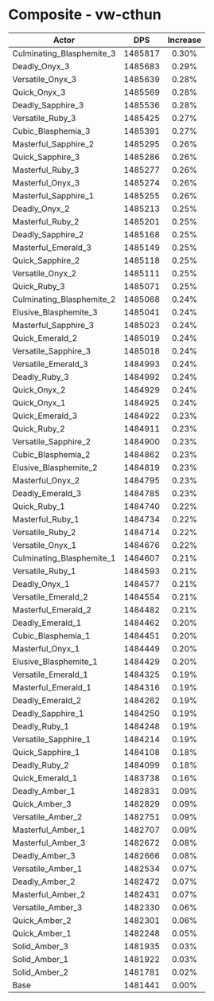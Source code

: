 # Composite - vw-cthun
| Actor | DPS | Increase |
|---|:---:|:---:|
|Culminating_Blasphemite_3|1485817|0.30%|
|Deadly_Onyx_3|1485683|0.29%|
|Versatile_Onyx_3|1485639|0.28%|
|Quick_Onyx_3|1485569|0.28%|
|Deadly_Sapphire_3|1485536|0.28%|
|Versatile_Ruby_3|1485425|0.27%|
|Cubic_Blasphemia_3|1485391|0.27%|
|Masterful_Sapphire_2|1485295|0.26%|
|Quick_Sapphire_3|1485286|0.26%|
|Masterful_Ruby_3|1485277|0.26%|
|Masterful_Onyx_3|1485274|0.26%|
|Masterful_Sapphire_1|1485255|0.26%|
|Deadly_Onyx_2|1485213|0.25%|
|Masterful_Ruby_2|1485201|0.25%|
|Deadly_Sapphire_2|1485168|0.25%|
|Masterful_Emerald_3|1485149|0.25%|
|Quick_Sapphire_2|1485118|0.25%|
|Versatile_Onyx_2|1485111|0.25%|
|Quick_Ruby_3|1485071|0.25%|
|Culminating_Blasphemite_2|1485068|0.24%|
|Elusive_Blasphemite_3|1485041|0.24%|
|Masterful_Sapphire_3|1485023|0.24%|
|Quick_Emerald_2|1485019|0.24%|
|Versatile_Sapphire_3|1485018|0.24%|
|Versatile_Emerald_3|1484993|0.24%|
|Deadly_Ruby_3|1484992|0.24%|
|Quick_Onyx_2|1484929|0.24%|
|Quick_Onyx_1|1484925|0.24%|
|Quick_Emerald_3|1484922|0.23%|
|Quick_Ruby_2|1484911|0.23%|
|Versatile_Sapphire_2|1484900|0.23%|
|Cubic_Blasphemia_2|1484862|0.23%|
|Elusive_Blasphemite_2|1484819|0.23%|
|Masterful_Onyx_2|1484795|0.23%|
|Deadly_Emerald_3|1484785|0.23%|
|Quick_Ruby_1|1484740|0.22%|
|Masterful_Ruby_1|1484734|0.22%|
|Versatile_Ruby_2|1484714|0.22%|
|Versatile_Onyx_1|1484676|0.22%|
|Culminating_Blasphemite_1|1484607|0.21%|
|Versatile_Ruby_1|1484593|0.21%|
|Deadly_Onyx_1|1484577|0.21%|
|Versatile_Emerald_2|1484554|0.21%|
|Masterful_Emerald_2|1484482|0.21%|
|Deadly_Emerald_1|1484462|0.20%|
|Cubic_Blasphemia_1|1484451|0.20%|
|Masterful_Onyx_1|1484449|0.20%|
|Elusive_Blasphemite_1|1484429|0.20%|
|Versatile_Emerald_1|1484325|0.19%|
|Masterful_Emerald_1|1484316|0.19%|
|Deadly_Emerald_2|1484262|0.19%|
|Deadly_Sapphire_1|1484250|0.19%|
|Deadly_Ruby_1|1484248|0.19%|
|Versatile_Sapphire_1|1484214|0.19%|
|Quick_Sapphire_1|1484108|0.18%|
|Deadly_Ruby_2|1484099|0.18%|
|Quick_Emerald_1|1483738|0.16%|
|Deadly_Amber_1|1482831|0.09%|
|Quick_Amber_3|1482829|0.09%|
|Versatile_Amber_2|1482751|0.09%|
|Masterful_Amber_1|1482707|0.09%|
|Masterful_Amber_3|1482672|0.08%|
|Deadly_Amber_3|1482666|0.08%|
|Versatile_Amber_1|1482534|0.07%|
|Deadly_Amber_2|1482472|0.07%|
|Masterful_Amber_2|1482431|0.07%|
|Versatile_Amber_3|1482330|0.06%|
|Quick_Amber_2|1482301|0.06%|
|Quick_Amber_1|1482248|0.05%|
|Solid_Amber_3|1481935|0.03%|
|Solid_Amber_1|1481922|0.03%|
|Solid_Amber_2|1481781|0.02%|
|Base|1481441|0.00%|
